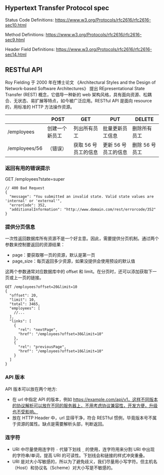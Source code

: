 ## Hypertext Transfer Protocol spec

Status Code Definitions: https://www.w3.org/Protocols/rfc2616/rfc2616-sec10.html  

Method Definitions: https://www.w3.org/Protocols/rfc2616/rfc2616-sec9.html  

Header Field Definitions: https://www.w3.org/Protocols/rfc2616/rfc2616-sec14.html  

## RESTful API
Roy Fielding 于 2000 年在博士论文 《Architectural Styles and the Design of Network-based Software Architectures》 提出 REpresentational State Transfer (REST) 概念，它倡导一种新的 web 架构风格，具有面向资源、松耦合、无状态、易扩展等特点，如今被广泛应用。RESTful API 是面向 resource 的，用标准的 HTTP 方法操作资源。

|   | POST | GET	| PUT	| DELETE
|---|---|---|---|---|
| /employees | 创建一个新员工 | 列出所有员工 | 批量更新员工信息 | 删除所有员工
| /employees/56 |（错误）| 获取 56 号员工的信息	| 更新 56 号员工的信息 | 删除 56 号员工

### 返回有用的错误提示
GET /employees?state=super
```
// 400 Bad Request
{
  "message": "You submitted an invalid state. Valid state values are 'internal' or 'external'",
  "errorCode": 352,
  "additionalInformation": "http://www.domain.com/rest/errorcode/352"
}
```

### 提供分页信息
一次性返回数据库所有资源不是一个好主意。因此，需要提供分页机制。通过两个参数来控制要返回的资源结果：
- page：要获取哪一页的资源，默认是第一页
- page_size：每页返回多少资源，如果没提供会使用预设的默认值

这两个参数通常对应数据库中的 offset 和 limit。在分页时，还可以添加获取下一页或上一页的链接。
```
GET /employees?offset=20&limit=10
{
  "offset": 20,
  "limit": 10,
  "total": 3465,
  "employees": [
    //...
  ],
  "links": [
    {
      "rel": "nextPage",
      "href": "/employees?offset=30&limit=10"
    },
    {
      "rel": "previousPage",
      "href": "/employees?offset=10&limit=10"
    }
  ]
}
```

### API 版本
API 版本可以放在两个地方:
- 在 url 中指定 API 的版本，例如 https://example.com/api/v1，这样不同版本的协议解析可以放在不同的服务器上，不用考虑协议兼容性，开发方便，升级也不受影响。
- 放在 HTTP Header 中，url 显得干净，符合 RESTful 惯例，毕竟版本号不属于资源的属性。缺点是需要解析头部，判断返回。

### 连字符
- URI 中尽量使用连字符 `-` 代替下划线 `_` 的使用，连字符用来分割 URI 中出现的字符串/单词，提高 URI 的可读性。下划线会和链接的样式冲突重叠。
- URI 是对大小写敏感的，所以为了避免歧义，我们尽量用小写字符。但主机名（Host）和协议名（Scheme）对大小写是不敏感的。
